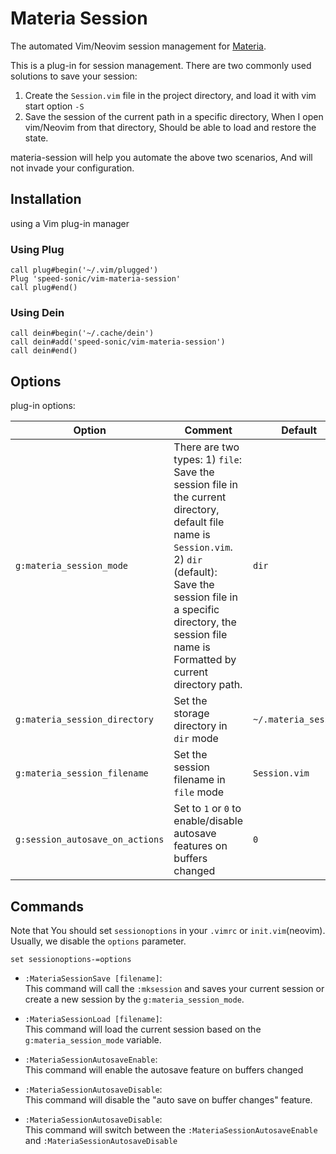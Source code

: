 # Materia Session
The automated Vim/Neovim session management for [Materia](https://github.com/speed-sonic/vim-materia).

This is a plug-in for session management. There are two commonly used solutions to save your session:
1. Create the `Session.vim` file in the project directory, and load it with vim start option `-S`
2. Save the session of the current path in a specific directory, When I open vim/Neovim from that directory, Should be able to load and restore the state.

materia-session will help you automate the above two scenarios, And will not invade your configuration.

## Installation
using a Vim plug-in manager

### Using Plug
```vim
call plug#begin('~/.vim/plugged')
Plug 'speed-sonic/vim-materia-session'
call plug#end()
```

### Using Dein
```vim
call dein#begin('~/.cache/dein')
call dein#add('speed-sonic/vim-materia-session')
call dein#end()
```

## Options
plug-in options:

| Option | Comment | Default |
| -------- | ------ | ------ |
| `g:materia_session_mode` | There are two types: 1) `file`: Save the session file in the current directory, default file name is `Session.vim`.  2) `dir` (default): Save the session file in a specific directory, the session file name is Formatted by current directory path. | `dir` |
| `g:materia_session_directory` | Set the storage directory in `dir` mode | `~/.materia_session` |
| `g:materia_session_filename` | Set the session filename in `file` mode | `Session.vim` |
| `g:session_autosave_on_actions` | Set to `1` or `0` to enable/disable autosave features on buffers changed | `0` |

## Commands
Note that You should set `sessionoptions` in your `.vimrc` or `init.vim`(neovim). Usually, we disable the `options` parameter.
```vim
set sessionoptions-=options
```

- `:MateriaSessionSave [filename]`:   
This command will call the `:mksession` and saves your current session or create a new session by the `g:materia_session_mode`.

- `:MateriaSessionLoad [filename]`:  
This command will load the current session based on the `g:materia_session_mode` variable.

- `:MateriaSessionAutosaveEnable`:  
This command will enable the autosave feature on buffers changed

- `:MateriaSessionAutosaveDisable`:  
This command will disable the "auto save on buffer changes" feature.

- `:MateriaSessionAutosaveDisable`:  
This command will switch between the `:MateriaSessionAutosaveEnable` and `:MateriaSessionAutosaveDisable`
